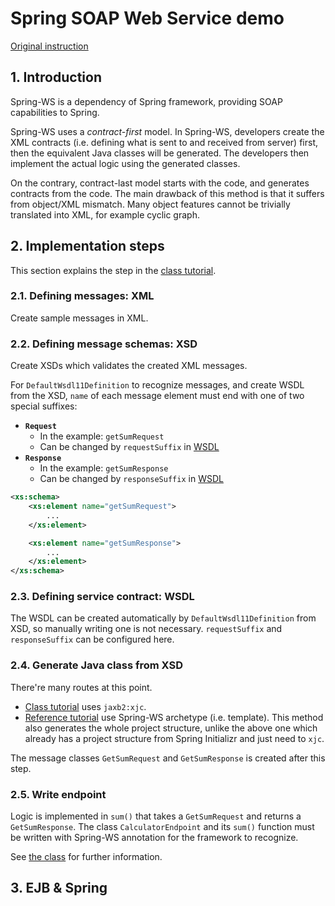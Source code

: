 # Spring SOAP Web Service demo

[Original instruction](https://forum.simidoc.vn/d/11-tao-mot-soap-web-service-don-gian-voi-spring)

## 1. Introduction

Spring-WS is a dependency of Spring framework, providing SOAP capabilities to Spring.

Spring-WS uses a *contract-first* model. In Spring-WS, developers create the XML contracts (i.e. defining what is sent to and received from server) first, then the equivalent Java classes will be generated. The developers then implement the actual logic using the generated classes.

On the contrary, contract-last model starts with the code, and generates contracts from the code. The main drawback of this method is that it suffers from object/XML mismatch. Many object features cannot be trivially translated into XML, for example cyclic graph.

## 2. Implementation steps

This section explains the step in the [class tutorial][1].

### 2.1. Defining messages: XML

Create sample messages in XML.

### 2.2. Defining message schemas: XSD

Create XSDs which validates the created XML messages.

For `DefaultWsdl11Definition` to recognize messages, and create WSDL from the XSD, `name` of each message element must end with one of two special suffixes:

- **`Request`**
  - In the example: `getSumRequest`
  - Can be changed by `requestSuffix` in [WSDL](#23-defining-service-contract-wsdl)
- **`Response`**
  - In the example: `getSumResponse`
  - Can be changed by `responseSuffix` in [WSDL](#23-defining-service-contract-wsdl)

```xml
<xs:schema>
    <xs:element name="getSumRequest">
        ...
    </xs:element>

    <xs:element name="getSumResponse">
        ...
    </xs:element>
</xs:schema>
```

### 2.3. Defining service contract: WSDL

The WSDL can be created automatically by `DefaultWsdl11Definition` from XSD, so manually writing one is not necessary. `requestSuffix` and `responseSuffix` can be configured here.

### 2.4. Generate Java class from XSD

There're many routes at this point.

- [Class tutorial][1] uses `jaxb2:xjc`.
- [Reference tutorial][2] use Spring-WS archetype (i.e. template). This method also generates the whole project structure, unlike the above one which already has a project structure from Spring Initializr and just need to `xjc`.

The message classes `GetSumRequest` and `GetSumResponse` is created after this step.

### 2.5. Write endpoint

Logic is implemented in `sum()` that takes a `GetSumRequest` and returns a `GetSumResponse`. The class `CalculatorEndpoint` and its `sum()` function must be written with Spring-WS annotation for the framework to recognize.

See [the class](src/main/java/vn/edu/vnu/uet/nvmnghia/demo/CalculatorEndpoint.java) for further information.

## 3. EJB & Spring

[1]: https://forum.simidoc.vn/d/11-tao-mot-soap-web-service-don-gian-voi-spring
[2]: https://docs.spring.io/spring-ws/docs/current/reference/
